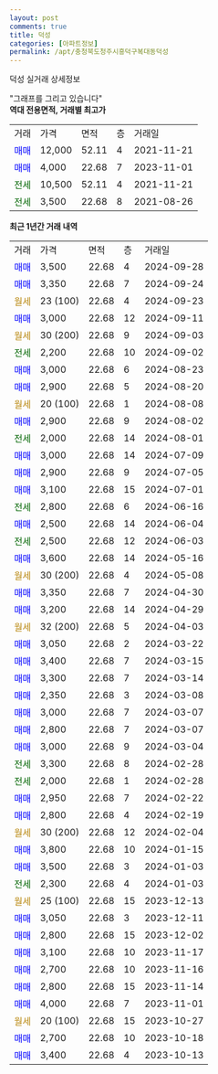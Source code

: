 ```yaml
---
layout: post
comments: true
title: 덕성
categories: [아파트정보]
permalink: /apt/충청북도청주시흥덕구복대동덕성
---
```


덕성 실거래 상세정보

<script type="text/javascript">
  google.charts.load('current', {'packages':['line', 'corechart']});
  google.charts.setOnLoadCallback(drawChart);

  function drawChart() {
    var data = new google.visualization.DataTable();
    data.addColumn('date', '거래일');
    data.addColumn('number', "매매");
    data.addColumn('number', "전세");
    data.addColumn('number', "전매");

    data.addRows([[new Date(Date.parse("2024-09-28")), 3500, null, null], [new Date(Date.parse("2024-09-24")), 3350, null, null], [new Date(Date.parse("2024-09-23")), null, null, null], [new Date(Date.parse("2024-09-11")), 3000, null, null], [new Date(Date.parse("2024-09-03")), null, null, null], [new Date(Date.parse("2024-09-02")), null, 2200, null], [new Date(Date.parse("2024-08-23")), 3000, null, null], [new Date(Date.parse("2024-08-20")), 2900, null, null], [new Date(Date.parse("2024-08-08")), null, null, null], [new Date(Date.parse("2024-08-02")), 2900, null, null], [new Date(Date.parse("2024-08-01")), null, 2000, null], [new Date(Date.parse("2024-07-09")), 3000, null, null], [new Date(Date.parse("2024-07-05")), 2900, null, null], [new Date(Date.parse("2024-07-01")), 3100, null, null], [new Date(Date.parse("2024-06-16")), null, 2800, null], [new Date(Date.parse("2024-06-04")), 2500, null, null], [new Date(Date.parse("2024-06-03")), null, 2500, null], [new Date(Date.parse("2024-05-16")), 3600, null, null], [new Date(Date.parse("2024-05-08")), null, null, null], [new Date(Date.parse("2024-04-30")), 3350, null, null], [new Date(Date.parse("2024-04-29")), 3200, null, null], [new Date(Date.parse("2024-04-03")), null, null, null], [new Date(Date.parse("2024-03-22")), 3050, null, null], [new Date(Date.parse("2024-03-15")), 3400, null, null], [new Date(Date.parse("2024-03-14")), 3300, null, null], [new Date(Date.parse("2024-03-08")), 2350, null, null], [new Date(Date.parse("2024-03-07")), 3000, null, null], [new Date(Date.parse("2024-03-07")), 2800, null, null], [new Date(Date.parse("2024-03-04")), 3000, null, null], [new Date(Date.parse("2024-02-28")), null, 3300, null], [new Date(Date.parse("2024-02-28")), null, 2000, null], [new Date(Date.parse("2024-02-22")), 2950, null, null], [new Date(Date.parse("2024-02-19")), 2800, null, null], [new Date(Date.parse("2024-02-04")), null, null, null], [new Date(Date.parse("2024-01-15")), 3800, null, null], [new Date(Date.parse("2024-01-03")), 3500, null, null], [new Date(Date.parse("2024-01-03")), null, 2300, null], [new Date(Date.parse("2023-12-13")), null, null, null], [new Date(Date.parse("2023-12-11")), 3050, null, null], [new Date(Date.parse("2023-12-02")), 2800, null, null], [new Date(Date.parse("2023-11-17")), 3100, null, null], [new Date(Date.parse("2023-11-16")), 2700, null, null], [new Date(Date.parse("2023-11-14")), 2800, null, null], [new Date(Date.parse("2023-11-01")), 4000, null, null], [new Date(Date.parse("2023-10-27")), null, null, null], [new Date(Date.parse("2023-10-18")), 2700, null, null], [new Date(Date.parse("2023-10-13")), 3400, null, null]]);

    var options = {
      hAxis: {
        format: 'yyyy/MM/dd'
      },    
      lineWidth: 0,
      pointsVisible: true,    
      title: '최근 1년간 유형별 실거래가 분포',
      legend: { position: 'bottom' }
    };

    var formatter = new google.visualization.NumberFormat({pattern:'###,###'} );
    formatter.format(data, 1);
    formatter.format(data, 2);
    
    setTimeout(function() {
        var chart = new google.visualization.LineChart(document.getElementById('columnchart_material'));
        chart.draw(data, (options));
        document.getElementById('loading').style.display = 'none';
    }, 200);
  }
</script>


<div id="loading" style="z-index:20; display: block; margin-left: 0px">"그래프를 그리고 있습니다"</div>
<div id="columnchart_material" style="width: 95%; margin-left: 0px; display: block"></div>
<!-- contents start -->
<b>역대 전용면적, 거래별 최고가</b>
<table class="sortable">
    <tr>
      <td>거래</td>
      <td>가격</td>
      <td>면적</td>
      <td>층</td>
      <td>거래일</td>
    </tr>
        <tr>
          <td><a style="color: blue">매매</a></td>
          <td>12,000</td>
          <td>52.11</td>
          <td>4</td>
          <td>2021-11-21</td>
        </tr>            <tr>
          <td><a style="color: blue">매매</a></td>
          <td>4,000</td>
          <td>22.68</td>
          <td>7</td>
          <td>2023-11-01</td>
        </tr>        
        <tr>
              <td><a style="color: darkgreen">전세</a></td>
              <td>10,500</td>
              <td>52.11</td>
              <td>4</td>
              <td>2021-11-21</td>
            </tr>            <tr>
              <td><a style="color: darkgreen">전세</a></td>
              <td>3,500</td>
              <td>22.68</td>
              <td>8</td>
              <td>2021-08-26</td>
            </tr>        
    
</table>

<b>최근 1년간 거래 내역</b>

<table class="sortable">
    <tr>
      <td>거래</td>
      <td>가격</td>
      <td>면적</td>
      <td>층</td>
      <td>거래일</td>
    </tr>
    <tr>
      <td><a style="color: blue">매매</a></td>
      <td>3,500</td>
      <td>22.68</td>
      <td>4</td>
      <td>2024-09-28</td>
    </tr>          <tr>
      <td><a style="color: blue">매매</a></td>
      <td>3,350</td>
      <td>22.68</td>
      <td>7</td>
      <td>2024-09-24</td>
    </tr>          <tr>
      <td><a style="color: darkgoldenrod">월세</a></td>
      <td>23 (100)</td>
      <td>22.68</td>
      <td>4</td>
      <td>2024-09-23</td>
    </tr>          <tr>
      <td><a style="color: blue">매매</a></td>
      <td>3,000</td>
      <td>22.68</td>
      <td>12</td>
      <td>2024-09-11</td>
    </tr>          <tr>
      <td><a style="color: darkgoldenrod">월세</a></td>
      <td>30 (200)</td>
      <td>22.68</td>
      <td>9</td>
      <td>2024-09-03</td>
    </tr>          <tr>
      <td><a style="color: darkgreen">전세</a></td>
      <td>2,200</td>
      <td>22.68</td>
      <td>10</td>
      <td>2024-09-02</td>
    </tr>          <tr>
      <td><a style="color: blue">매매</a></td>
      <td>3,000</td>
      <td>22.68</td>
      <td>6</td>
      <td>2024-08-23</td>
    </tr>          <tr>
      <td><a style="color: blue">매매</a></td>
      <td>2,900</td>
      <td>22.68</td>
      <td>5</td>
      <td>2024-08-20</td>
    </tr>          <tr>
      <td><a style="color: darkgoldenrod">월세</a></td>
      <td>20 (100)</td>
      <td>22.68</td>
      <td>1</td>
      <td>2024-08-08</td>
    </tr>          <tr>
      <td><a style="color: blue">매매</a></td>
      <td>2,900</td>
      <td>22.68</td>
      <td>9</td>
      <td>2024-08-02</td>
    </tr>          <tr>
      <td><a style="color: darkgreen">전세</a></td>
      <td>2,000</td>
      <td>22.68</td>
      <td>14</td>
      <td>2024-08-01</td>
    </tr>          <tr>
      <td><a style="color: blue">매매</a></td>
      <td>3,000</td>
      <td>22.68</td>
      <td>14</td>
      <td>2024-07-09</td>
    </tr>          <tr>
      <td><a style="color: blue">매매</a></td>
      <td>2,900</td>
      <td>22.68</td>
      <td>9</td>
      <td>2024-07-05</td>
    </tr>          <tr>
      <td><a style="color: blue">매매</a></td>
      <td>3,100</td>
      <td>22.68</td>
      <td>15</td>
      <td>2024-07-01</td>
    </tr>          <tr>
      <td><a style="color: darkgreen">전세</a></td>
      <td>2,800</td>
      <td>22.68</td>
      <td>6</td>
      <td>2024-06-16</td>
    </tr>          <tr>
      <td><a style="color: blue">매매</a></td>
      <td>2,500</td>
      <td>22.68</td>
      <td>14</td>
      <td>2024-06-04</td>
    </tr>          <tr>
      <td><a style="color: darkgreen">전세</a></td>
      <td>2,500</td>
      <td>22.68</td>
      <td>12</td>
      <td>2024-06-03</td>
    </tr>          <tr>
      <td><a style="color: blue">매매</a></td>
      <td>3,600</td>
      <td>22.68</td>
      <td>14</td>
      <td>2024-05-16</td>
    </tr>          <tr>
      <td><a style="color: darkgoldenrod">월세</a></td>
      <td>30 (200)</td>
      <td>22.68</td>
      <td>4</td>
      <td>2024-05-08</td>
    </tr>          <tr>
      <td><a style="color: blue">매매</a></td>
      <td>3,350</td>
      <td>22.68</td>
      <td>7</td>
      <td>2024-04-30</td>
    </tr>          <tr>
      <td><a style="color: blue">매매</a></td>
      <td>3,200</td>
      <td>22.68</td>
      <td>14</td>
      <td>2024-04-29</td>
    </tr>          <tr>
      <td><a style="color: darkgoldenrod">월세</a></td>
      <td>32 (200)</td>
      <td>22.68</td>
      <td>5</td>
      <td>2024-04-03</td>
    </tr>          <tr>
      <td><a style="color: blue">매매</a></td>
      <td>3,050</td>
      <td>22.68</td>
      <td>2</td>
      <td>2024-03-22</td>
    </tr>          <tr>
      <td><a style="color: blue">매매</a></td>
      <td>3,400</td>
      <td>22.68</td>
      <td>7</td>
      <td>2024-03-15</td>
    </tr>          <tr>
      <td><a style="color: blue">매매</a></td>
      <td>3,300</td>
      <td>22.68</td>
      <td>7</td>
      <td>2024-03-14</td>
    </tr>          <tr>
      <td><a style="color: blue">매매</a></td>
      <td>2,350</td>
      <td>22.68</td>
      <td>3</td>
      <td>2024-03-08</td>
    </tr>          <tr>
      <td><a style="color: blue">매매</a></td>
      <td>3,000</td>
      <td>22.68</td>
      <td>7</td>
      <td>2024-03-07</td>
    </tr>          <tr>
      <td><a style="color: blue">매매</a></td>
      <td>2,800</td>
      <td>22.68</td>
      <td>7</td>
      <td>2024-03-07</td>
    </tr>          <tr>
      <td><a style="color: blue">매매</a></td>
      <td>3,000</td>
      <td>22.68</td>
      <td>9</td>
      <td>2024-03-04</td>
    </tr>          <tr>
      <td><a style="color: darkgreen">전세</a></td>
      <td>3,300</td>
      <td>22.68</td>
      <td>8</td>
      <td>2024-02-28</td>
    </tr>          <tr>
      <td><a style="color: darkgreen">전세</a></td>
      <td>2,000</td>
      <td>22.68</td>
      <td>1</td>
      <td>2024-02-28</td>
    </tr>          <tr>
      <td><a style="color: blue">매매</a></td>
      <td>2,950</td>
      <td>22.68</td>
      <td>7</td>
      <td>2024-02-22</td>
    </tr>          <tr>
      <td><a style="color: blue">매매</a></td>
      <td>2,800</td>
      <td>22.68</td>
      <td>4</td>
      <td>2024-02-19</td>
    </tr>          <tr>
      <td><a style="color: darkgoldenrod">월세</a></td>
      <td>30 (200)</td>
      <td>22.68</td>
      <td>12</td>
      <td>2024-02-04</td>
    </tr>          <tr>
      <td><a style="color: blue">매매</a></td>
      <td>3,800</td>
      <td>22.68</td>
      <td>10</td>
      <td>2024-01-15</td>
    </tr>          <tr>
      <td><a style="color: blue">매매</a></td>
      <td>3,500</td>
      <td>22.68</td>
      <td>3</td>
      <td>2024-01-03</td>
    </tr>          <tr>
      <td><a style="color: darkgreen">전세</a></td>
      <td>2,300</td>
      <td>22.68</td>
      <td>4</td>
      <td>2024-01-03</td>
    </tr>          <tr>
      <td><a style="color: darkgoldenrod">월세</a></td>
      <td>25 (100)</td>
      <td>22.68</td>
      <td>15</td>
      <td>2023-12-13</td>
    </tr>          <tr>
      <td><a style="color: blue">매매</a></td>
      <td>3,050</td>
      <td>22.68</td>
      <td>3</td>
      <td>2023-12-11</td>
    </tr>          <tr>
      <td><a style="color: blue">매매</a></td>
      <td>2,800</td>
      <td>22.68</td>
      <td>15</td>
      <td>2023-12-02</td>
    </tr>          <tr>
      <td><a style="color: blue">매매</a></td>
      <td>3,100</td>
      <td>22.68</td>
      <td>10</td>
      <td>2023-11-17</td>
    </tr>          <tr>
      <td><a style="color: blue">매매</a></td>
      <td>2,700</td>
      <td>22.68</td>
      <td>10</td>
      <td>2023-11-16</td>
    </tr>          <tr>
      <td><a style="color: blue">매매</a></td>
      <td>2,800</td>
      <td>22.68</td>
      <td>15</td>
      <td>2023-11-14</td>
    </tr>          <tr>
      <td><a style="color: blue">매매</a></td>
      <td>4,000</td>
      <td>22.68</td>
      <td>7</td>
      <td>2023-11-01</td>
    </tr>          <tr>
      <td><a style="color: darkgoldenrod">월세</a></td>
      <td>20 (100)</td>
      <td>22.68</td>
      <td>15</td>
      <td>2023-10-27</td>
    </tr>          <tr>
      <td><a style="color: blue">매매</a></td>
      <td>2,700</td>
      <td>22.68</td>
      <td>10</td>
      <td>2023-10-18</td>
    </tr>          <tr>
      <td><a style="color: blue">매매</a></td>
      <td>3,400</td>
      <td>22.68</td>
      <td>4</td>
      <td>2023-10-13</td>
    </tr>      </table>
<!-- contents end -->    

